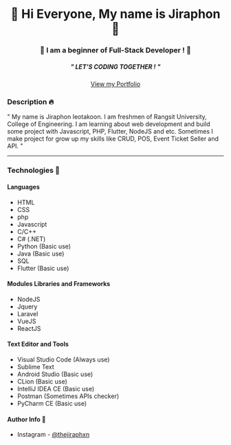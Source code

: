 
<div align="center">
 <h1>🌟 Hi Everyone, My name is Jiraphon 🌟</h1>
 <h3>🚀 I am a beginner of Full-Stack Developer ! 🚀</h3>
 <h4>
  </h4>
  <h5>" LET'S CODING TOGETHER ! "</h5>
  <a href='https://thejiraphxns-portfolio.netlify.app' target="_blank">View my Portfolio</a>


</div>



### Description  🔥

" My name is Jiraphon Ieotakoon. I am freshmen of Rangsit University, College of Engineering. I am learning about web development and build some project with Javascript, PHP, Flutter, NodeJS and etc. Sometimes I make project for grow up my skills like CRUD, POS, Event Ticket Seller and API. "

---
    
    
### Technologies 🔧
#### Languages
-   HTML 
-   CSS
-   php
-   Javascript
-   C/C++
-   C# (.NET)
-   Python (Basic use)
-   Java (Basic use)
-   SQL
-   Flutter (Basic use)
#### Modules Libraries and Frameworks
-   NodeJS
-   Jquery
-   Laravel
-   VueJS
-   ReactJS
#### Text Editor and Tools
-   Visual Studio Code (Always use)
-   Sublime Text 
-   Android Studio (Basic use)
-   CLion (Basic use)
-   IntelliJ IDEA CE (Basic use)
-   Postman (Sometimes APIs checker)
-   PyCharm CE (Basic use)


#### Author Info 🔗
-   Instagram - [@thejiraphxn](https://www.instagram.com/thejiraphxn)
 
 <!-- <img src="https://github.com/thejiraphxn/thejiraphxn/blob/main/assets/meowmeme.jpeg" /> -->




